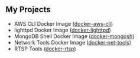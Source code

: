 ## My Projects

- AWS CLI Docker Image ([docker-aws-cli](/docker-aws-cli/))
- lighttpd Docker Image ([docker-lighttpd](/docker-lighttpd/))
- MongoDB Shell Docker Image ([docker-mongosh](/docker-mongosh/))
- Network Tools Docker Image ([docker-net-tools](/docker-net-tools/))
- RTSP Tools ([docker-rtsp](/docker-rtsp/))
